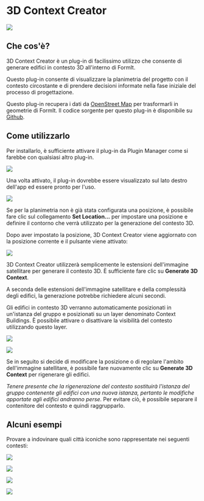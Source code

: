 # 3D Context Creator 

![](<../../.gitbook/assets/3D Context Creator_new.gif>)

## Che cos'è?

3D Context Creator è un plug-in di facilissimo utilizzo che consente di generare edifici in contesto 3D all'interno di FormIt. 

Questo plug-in consente di visualizzare la planimetria del progetto con il contesto circostante e di prendere decisioni informate nella fase iniziale del processo di progettazione.

Questo plug-in recupera i dati da [OpenStreet Map](https://www.openstreetmap.org/about) per trasformarli in geometrie di FormIt. Il codice sorgente per questo plug-in è disponibile su [Github](https://github.com/matterlab-co/FormIt-Context-Plugin).

## Come utilizzarlo

Per installarlo, è sufficiente attivare il plug-in da Plugin Manager come si farebbe con qualsiasi altro plug-in.

![](../../.gitbook/assets/contextcreator3.png)

Una volta attivato, il plug-in dovrebbe essere visualizzato sul lato destro dell'app ed essere pronto per l'uso.

![](<../../.gitbook/assets/3D Context Creator new_no location (1).png>)

Se per la planimetria non è già stata configurata una posizione, è possibile fare clic sul collegamento **Set Location...** per impostare una posizione e definire il contorno che verrà utilizzato per la generazione del contesto 3D.

Dopo aver impostato la posizione, 3D Context Creator viene aggiornato con la posizione corrente e il pulsante viene attivato:

![](<../../.gitbook/assets/3D Context Creator new_with location.png>)

3D Context Creator utilizzerà semplicemente le estensioni dell'immagine satellitare per generare il contesto 3D. È sufficiente fare clic su **Generate 3D Context**.

A seconda delle estensioni dell'immagine satellitare e della complessità degli edifici, la generazione potrebbe richiedere alcuni secondi.

Gli edifici in contesto 3D verranno automaticamente posizionati in un'istanza del gruppo e posizionati su un layer denominato Context Buildings. È possibile attivare o disattivare la visibilità del contesto utilizzando questo layer.

![](<../../.gitbook/assets/3D Context Creator_layers.png>)

![](<../../.gitbook/assets/3D Context Creator_NYC.png>)

Se in seguito si decide di modificare la posizione o di regolare l'ambito dell'immagine satellitare, è possibile fare nuovamente clic su **Generate 3D Context** per rigenerare gli edifici. 

_Tenere presente che la rigenerazione del contesto sostituirà l'istanza del gruppo contenente gli edifici con una nuova istanza, pertanto le modifiche apportate agli edifici andranno perse._ Per evitare ciò, è possibile separare il contenitore del contesto e quindi raggrupparlo.

## **Alcuni esempi**

Provare a indovinare quali città iconiche sono rappresentate nei seguenti contesti:

![](<../../.gitbook/assets/image (2) (1).png>)

![](<../../.gitbook/assets/image (34).png>)

![](<../../.gitbook/assets/image (13) (1) (1).png>)

![](<../../.gitbook/assets/image (59).png>)
